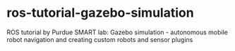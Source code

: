 # ros-tutorial-gazebo-simulation
ROS tutorial by Purdue SMART lab: Gazebo simulation - autonomous mobile robot navigation and creating custom robots and sensor plugins
